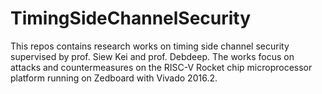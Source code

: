 # TimingSideChannelSecurity
This repos contains research works on timing side channel security supervised by prof. Siew Kei and prof. Debdeep.
The works focus on attacks and countermeasures on the RISC-V Rocket chip microprocessor platform running on Zedboard with Vivado 2016.2. 
